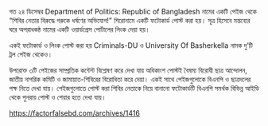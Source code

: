 গত ২৪ ডিসেম্বর Department of Politics: Republic of Bangladesh নামের একটি পেইজ থেকে “শিবির নেতার বিরুদ্ধে গরুকে ধর্ষণের অভিযোগ!” শিরোনামে একটি ফটোকার্ড পোস্ট করা হয়। সূত্র হিসেবে মন্তব্যের ঘরে অপরাধকন্ঠ নামের একটি ওয়ার্ডপ্রেস পোর্টালের লিংক দেয়া হয়। 
 
একই ফটোকার্ড ও লিংক পোস্ট করা হয় Criminals-DU ও University Of Basherkella নামক দু’টি ট্রল পেইজ থেকেও। 
 
উপরোক্ত ৩টি পেইজের সাম্প্রতিক কন্টেন্ট বিশ্লেষণ করে দেখা যায় অধিকাংশ পোস্টই বৈষম্য বিরোধী ছাত্র আন্দোলন, জাতীয় নাগরিক কমিটি ও জামায়াত-শিবিরের বিরোধিতা করে দেয়া। একই সাথে পেইজগুলোকে বিএনপি ও ছাত্রদলের পক্ষ নিতে দেখা যায়। পেইজগুলোতে পোস্ট করা শিবির নেতাকে নিয়ে বানানো ফটোকার্ডটি বিএনপি সমর্থক বিভিন্ন আইডি থেকে পুনরায় পোস্ট ও শেয়ার হতে দেখা যায়।

https://factorfalsebd.com/archives/1416
